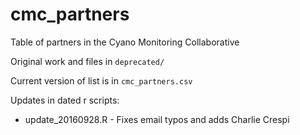 # cmc_partners
Table of partners in the Cyano Monitoring Collaborative

Original work and files in `deprecated/`

Current version of list is in `cmc_partners.csv`

Updates in dated r scripts:
- update_20160928.R - Fixes email typos and adds Charlie Crespi 

